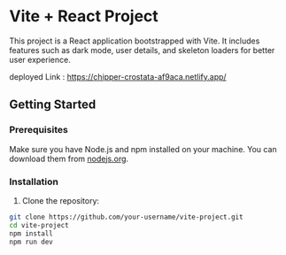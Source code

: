 # Vite + React Project

This project is a React application bootstrapped with Vite. It includes features such as dark mode, user details, and skeleton loaders for better user experience.

deployed Link : https://chipper-crostata-af9aca.netlify.app/

## Getting Started

### Prerequisites

Make sure you have Node.js and npm installed on your machine. You can download them from [nodejs.org](https://nodejs.org/).

### Installation

1. Clone the repository:

```sh
git clone https://github.com/your-username/vite-project.git
cd vite-project
npm install
npm run dev
```

